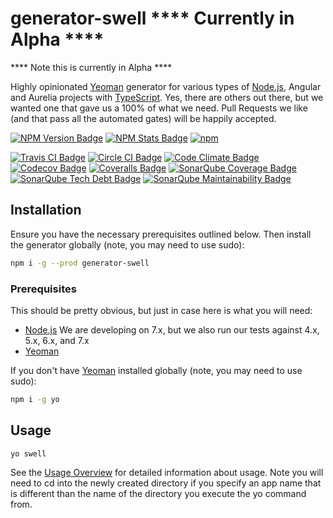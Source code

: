 # generator-swell **** Currently in Alpha ****  

**** Note this is currently in Alpha ****  
  
Highly opinionated [Yeoman][yeoman-url] generator for various types of [Node.js][nodejs-url], Angular and Aurelia projects with [TypeScript][typescript-url]. Yes, there are
others out there, but we wanted one that gave us a 100% of what we need. Pull Requests we like (and that pass all the automated gates) will be happily accepted.

[![NPM Version Badge][npmjs-version-badge]][npmjs-package-url]
[![NPM Stats Badge](https://nodei.co/npm/generator-swell.png)](https://nodei.co/npm/generator-swell/)
[![npm][npmjs-downloads-badge]][npmjs-package-url]  
  
[![Travis CI Badge][travis-ci-build-status-badge]][travis-ci-url]
[![Circle CI Badge][circle-ci-build-status-badge]][circle-ci-url]
[![Code Climate Badge][code-climate-status-badge]][code-climate-url]
[![Codecov Badge][codecov-badge]][codecov-url]
[![Coveralls Badge][coveralls-badge]][coveralls-url]
[![SonarQube Coverage Badge][sonarqube-coverage-badge]][sonarqube-coverage-url]
[![SonarQube Tech Debt Badge][sonarqube-techdebt-badge]][sonarqube-techdebt-url]
[![SonarQube Maintainability Badge][sonarqube-maintainability-badge]][sonarqube-maintainability-url]

## Installation

Ensure you have the necessary prerequisites outlined below. Then install the generator globally (note, you may need to use sudo):
```sh
npm i -g --prod generator-swell
```

### Prerequisites
This should be pretty obvious, but just in case here is what you will need:

- [Node.js][nodejs-url] We are developing on 7.x, but we also run our tests against 4.x, 5.x, 6.x, and 7.x
- [Yeoman][yeoman-url] 

If you don't have [Yeoman][yeoman-url] installed globally (note, you may need to use sudo):
```sh
npm i -g yo
```

## Usage
```sh
yo swell
```
See the [Usage Overview][generator-usage-overview-url] for detailed information about usage.
Note you will need to cd into the newly created directory if you specify an app name that is different than the name of the directory you execute the yo command from.

[npmjs-version-badge]: https://img.shields.io/npm/v/generator-swell.svg
[npmjs-downloads-badge]: https://img.shields.io/npm/dt/generator-swell.svg
[npmjs-package-url]: https://www.npmjs.com/package/generator-swell
[yeoman-url]: http://yeoman.io
[nodejs-url]: https://nodejs.org/
[typescript-url]: http://www.typescriptlang.org/
[git-download-url]: https://git-scm.com/download
[travis-ci-build-status-badge]: https://travis-ci.org/swellaby/generator-swell.svg?branch=master
[travis-ci-url]: https://travis-ci.org/swellaby/generator-swell
[circle-ci-build-status-badge]: https://circleci.com/gh/swellaby/generator-swell.svg?style=shield
[circle-ci-url]: https://circleci.com/gh/swellaby/generator-swell
[code-climate-status-badge]: https://codeclimate.com/github/swellaby/generator-swell/badges/gpa.svg
[code-climate-url]: https://codeclimate.com/github/swellaby/generator-swell
[sonarqube-coverage-badge]: https://img.shields.io/sonar/http/sonarqube.com/swellaby:generator-swell/coverage.svg
[sonarqube-coverage-url]: https://sonarqube.com/component_measures/metric/coverage/list?id=swellaby%3Agenerator-swell
[sonarqube-techdebt-badge]: https://img.shields.io/sonar/http/sonarqube.com/swellaby:generator-swell/tech_debt.svg
[sonarqube-techdebt-url]: https://sonarqube.com/component_measures/metric/sqale_index/list?id=swellaby%3Agenerator-swell
[sonarqube-maintainability-badge]: https://img.shields.io/sonar/http/sonarqube.com/swellaby:generator-swell/sqale_rating.svg
[sonarqube-maintainability-url]: https://sonarqube.com/component_measures/metric/sqale_rating/list?id=swellaby%3Agenerator-swell
[codecov-badge]: https://codecov.io/gh/swellaby/generator-swell/branch/master/graph/badge.svg
[codecov-url]: https://codecov.io/gh/swellaby/generator-swell
[coveralls-badge]: https://coveralls.io/repos/github/swellaby/generator-swell/badge.svg
[coveralls-url]: https://coveralls.io/github/swellaby/generator-swell
[generator-usage-overview-url]: https://github.com/swellaby/generator-swell/docs/usage-overview.md